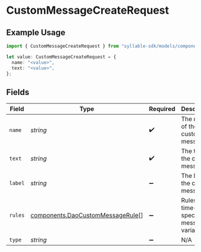 # CustomMessageCreateRequest

## Example Usage

```typescript
import { CustomMessageCreateRequest } from "syllable-sdk/models/components";

let value: CustomMessageCreateRequest = {
  name: "<value>",
  text: "<value>",
};
```

## Fields

| Field                                                                                | Type                                                                                 | Required                                                                             | Description                                                                          |
| ------------------------------------------------------------------------------------ | ------------------------------------------------------------------------------------ | ------------------------------------------------------------------------------------ | ------------------------------------------------------------------------------------ |
| `name`                                                                               | *string*                                                                             | :heavy_check_mark:                                                                   | The name of the custom message                                                       |
| `text`                                                                               | *string*                                                                             | :heavy_check_mark:                                                                   | The text of the custom message                                                       |
| `label`                                                                              | *string*                                                                             | :heavy_minus_sign:                                                                   | The label of the custom message                                                      |
| `rules`                                                                              | [components.DaoCustomMessageRule](../../models/components/daocustommessagerule.md)[] | :heavy_minus_sign:                                                                   | Rules for time-specific message variants                                             |
| `type`                                                                               | *string*                                                                             | :heavy_minus_sign:                                                                   | N/A                                                                                  |